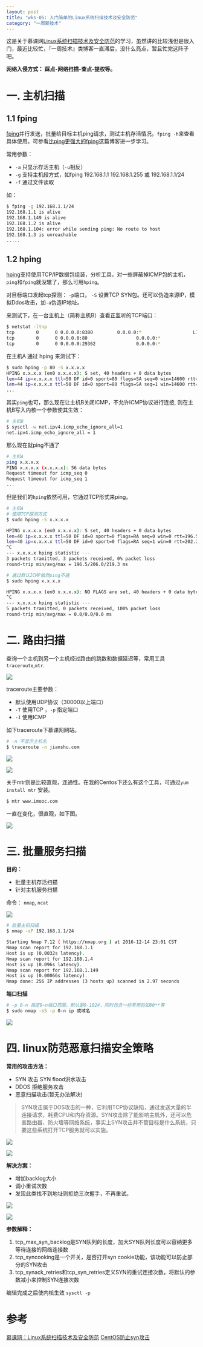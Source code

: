 ```yaml
---
layout: post
title: "wks-05: 入门简单的Linux系统扫描技术及安全防范"
category: "一周新技术"
---
```


这是关于慕课网[Linux系统扫描技术及安全防范](http://www.imooc.com/learn/344)的学习，虽然讲的比较浅但是很入门，最近比较忙，『一周技术』类博客一直滞后，没什么亮点，暂且忙完这阵子吧。

**网络入侵方式： 踩点-网络扫描-查点-提权等。**

# 一. 主机扫描
## 1.1 fping

[fping](http://fping.org/)并行发送，批量给目标主机ping请求，测试主机存活情况。`fping -h`来查看具体使用。可参看[比ping更强大的fping](http://blog.csdn.net/taotianjin/article/details/12614995)这篇博客进一步学习。

常用参数：

- `-a` 只显示存活主机（`-u`相反）
- `-g` 支持主机段方式，如fping 192.168.1.1 192.168.1.255 或 192.168.1.1/24
- `-f` 通过文件读取

如：

```bash
$ fping -g 192.168.1.1/24
192.168.1.1 is alive
192.168.1.149 is alive
192.168.1.2 is alive
192.168.1.104: error while sending ping: No route to host
192.168.1.3 is unreachable
.....
```

## 1.2 hping 

[hping](http://www.hping.org/)支持使用TCP/IP数据包组装，分析工具，对一些屏蔽掉ICMP包的主机，`ping`和`fping`就没辙了，那么可用`hping`。

对目标端口发起tcp探测： `-p`端口， `-S` 设置TCP SYN包。还可以伪造来源IP，模拟Ddos攻击，加`-a`伪造IP地址。

来测试下，在一台主机上（简称主机B）查看正监听的TCP端口：

```bash
$ netstat -ltnp
tcp        0      0 0.0.0.0:8380         0.0.0.0:*                   LISTEN
tcp        0      0 0.0.0.0:80                  0.0.0.0:*                   LISTEN
tcp        0      0 0.0.0.0:29362               0.0.0.0:*                   LISTEN
```

在主机A 通过 hping 来测试下：

```bash
$ sudo hping -p 80 -S x.x.x.x
HPING x.x.x.x (en0 x.x.x.x): S set, 40 headers + 0 data bytes
len=44 ip=x.x.x.x ttl=50 DF id=0 sport=80 flags=SA seq=0 win=14600 rtt=417.8 ms
len=44 ip=x.x.x.x ttl=50 DF id=0 sport=80 flags=SA seq=1 win=14600 rtt=335.6 ms
...
```

其实`ping`也可，那么现在让主机B关闭ICMP，不允许ICMP协议进行连接, 则在主机B写入内核一个参数使其生效：

```bash
# 主机B
$ sysctl -w net.ipv4.icmp_echo_ignore_all=1
net.ipv4.icmp_echo_ignore_all = 1
```

那么现在就ping不通了

```bash
# 主机A
ping x.x.x.x
PING x.x.x.x (x.x.x.x): 56 data bytes
Request timeout for icmp_seq 0
Request timeout for icmp_seq 1
...
```

但是我们的`hping`依然可用，它通过TCP形式来ping。

```bash
# 主机A
# 使用TCP探测方式
$ sudo hping -S x.x.x.x

HPING x.x.x.x (en0 x.x.x.x): S set, 40 headers + 0 data bytes
len=40 ip=x.x.x.x ttl=50 DF id=0 sport=0 flags=RA seq=0 win=0 rtt=196.5 ms
len=40 ip=x.x.x.x ttl=50 DF id=0 sport=0 flags=RA seq=1 win=0 rtt=202.2 ms
^C
--- x.x.x.x hping statistic ---
3 packets tramitted, 3 packets received, 0% packet loss
round-trip min/avg/max = 196.5/206.0/219.3 ms

# 通过默认ICMP依然ping不通
$ sudo hping x.x.x.x

HPING x.x.x.x (en0 x.x.x.x): NO FLAGS are set, 40 headers + 0 data bytes
^C
--- x.x.x.x hping statistic ---
5 packets tramitted, 0 packets received, 100% packet loss
round-trip min/avg/max = 0.0/0.0/0.0 ms
```

# 二. 路由扫描

查询一个主机到另一个主机经过路由的跳数和数据延迟等，常用工具`traceroute`,`mtr`.

![](http://beginman.qiniudn.com/2016-12-14-14817262650489.jpg)

traceroute主要参数：

- 默认使用UDP协议（30000以上端口）
- `-T` 使用TCP ，`-p` 指定端口
- `-I` 使用ICMP

如下traceroute下慕课网网站。

```bash
# -n 不显示主机名
$ traceroute -n jianshu.com
```

![](http://beginman.qiniudn.com/2016-12-14-14817268912205.jpg)

![](http://beginman.qiniudn.com/2016-12-14-14817271758161.jpg)

关于mtr则是比较直观，连通性。在我的Centos下还么有这个工具，可通过`yum install mtr` 安装。

```bash
$ mtr www.imooc.com
```

一直在变化，很直观，如下图。

![](http://beginman.qiniudn.com/2016-12-14-14817274160357.jpg)

# 三. 批量服务扫描

**目的：**

- 批量主机存活扫描
- 针对主机服务扫描

命令： `nmap`, `ncat`

![](http://beginman.qiniudn.com/2016-12-14-14817275021405.jpg)

```bash
# 批量主机扫描
$ nmap -sP 192.168.1.1/24

Starting Nmap 7.12 ( https://nmap.org ) at 2016-12-14 23:01 CST
Nmap scan report for 192.168.1.1
Host is up (0.0032s latency).
Nmap scan report for 192.168.1.4
Host is up (0.096s latency).
Nmap scan report for 192.168.1.149
Host is up (0.00066s latency).
Nmap done: 256 IP addresses (3 hosts up) scanned in 2.97 seconds
```

**端口扫描**

```bash
# -p 0-n 指定0~n端口范围，默认是0-1024，同时包含一些常用的如80**等
$ sudo nmap -sS -p 0-n ip 或域名
```

![](http://beginman.qiniudn.com/2016-12-14-14817285006945.jpg)

# 四. linux防范恶意扫描安全策略

**常用的攻击方法：**

- SYN 攻击 SYN flood洪水攻击
- DDOS 拒绝服务攻击
- 恶意扫描攻击(暂无办法解决)

>SYN攻击属于DOS攻击的一种，它利用TCP协议缺陷，通过发送大量的半连接请求，耗费CPU和内存资源。SYN攻击除了能影响主机外，还可以危害路由器、防火墙等网络系统，事实上SYN攻击并不管目标是什么系统，只要这些系统打开TCP服务就可以实施。



![](http://beginman.qiniudn.com/2016-12-14-14817295497179.jpg)

![](http://beginman.qiniudn.com/2016-12-14-14817300354822.jpg)

**解决方案：**

- 增加backlog大小
- 调小重试次数
- 发现此类找不到地址则拒绝三次握手，不再重试。

![](http://beginman.qiniudn.com/2016-12-14-14817303279943.jpg)

![](http://beginman.qiniudn.com/2016-12-14-14817304139867.jpg)


**参数解释：** 

1. tcp_max_syn_backlog是SYN队列的长度，加大SYN队列长度可以容纳更多等待连接的网络连接数 
2. tcp_syncooking是一个开关，是否打开syn cookie功能，该功能可以防止部分的SYN攻击 
3. tcp_synack_retries和tcp_syn_retries定义SYN的重试连接次数，将默认的参数减小来控制SYN连接次数 

编辑完成之后使内核生效 `sysctl -p`

# 参考

[慕课网：Linux系统扫描技术及安全防范](http://www.imooc.com/learn/344)
[CentOS防止syn攻击](http://www.dockerwy.com/dockewy/221)


